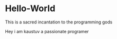 Hello-World
===========

This is a sacred incantation to the programming gods
 
 Hey i am kaustuv a passionate programer
 
